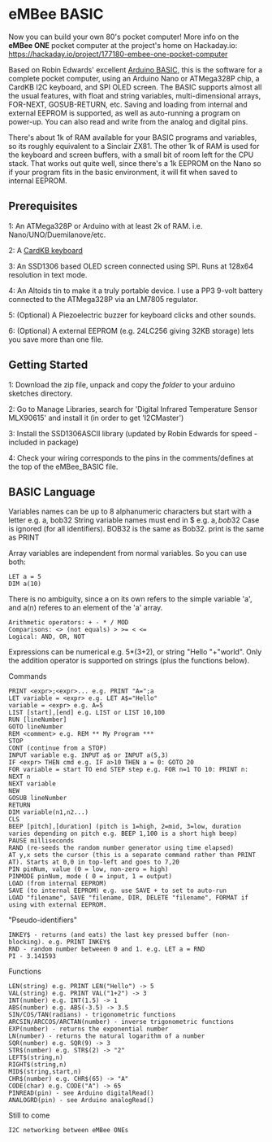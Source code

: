 eMBee BASIC
===========
Now you can build your own 80's pocket computer! More info on the **eMBee ONE** pocket computer at the project's home on Hackaday.io: https://hackaday.io/project/177180-embee-one-pocket-computer

Based on Robin Edwards' excellent [Arduino BASIC](https://github.com/robinhedwards/ArduinoBASIC), this is the software for a complete pocket computer, using an Arduino Nano or ATMega328P chip, a CardKB I2C keyboard, and SPI OLED screen. The BASIC supports almost all the usual features, with float and string variables, multi-dimensional arrays, FOR-NEXT, GOSUB-RETURN, etc. Saving and loading from internal and external EEPROM is supported, as well as auto-running a program on power-up. You can also read and write from the analog and digital pins.

There's about 1k of RAM available for your BASIC programs and variables, so its roughly equivalent to a Sinclair ZX81. The other 1k of RAM is used for the keyboard and screen buffers, with a small bit of room left for the CPU stack. That works out quite well, since there's a 1k EEPROM on the Nano so if your program fits in the basic environment, it will fit when saved to internal EEPROM.

Prerequisites
-------------
1: An ATMega328P or Arduino with at least 2k of RAM. i.e. Nano/UNO/Duemilanove/etc. 

2: A [CardKB keyboard](https://www.okdo.com/p/cardkb-mini-keyboard-unit-mega328p/?cm_mmc=UK-PLA-DS3A-_-google&&campaignid=11705773582&adgroupid=116689368627&network=g&device=m&product_partition_id=983775196933&product_id=2027611-gb&gclid=CjwKCAiAt9z-BRBCEiwA_bWv-H259FRGtjNEjpWTQtWl0V5uXgjzWPzhluYvt18KG0IBjgX63514HBoCl2YQAvD_BwE&gclsrc=aw.ds) 

3: An SSD1306 based OLED screen connected using SPI. Runs at 128x64 resolution in text mode.

4: An Altoids tin to make it a truly portable device. I use a PP3 9-volt battery connected to the ATMega328P via an LM7805 regulator.

5: (Optional) A Piezoelectric buzzer for keyboard clicks and other sounds.

6: (Optional) A external EEPROM (e.g. 24LC256 giving 32KB storage) lets you save more than one file. 

Getting Started
---------------
1: Download the zip file, unpack and copy the *folder* to your arduino sketches directory.

2: Go to Manage Libraries, search for 'Digital Infrared Temperature Sensor MLX90615' and install it (in order to get 'I2CMaster')

3: Install the SSD1306ASCII library (updated by Robin Edwards for speed - included in package)

4: Check your wiring corresponds to the pins in the comments/defines at the top of the eMBee_BASIC file.

BASIC Language
--------------
Variables names can be up to 8 alphanumeric characters but start with a letter e.g. a, bob32
String variable names must end in $ e.g. a$, bob32$
Case is ignored (for all identifiers). BOB32 is the same as Bob32. print is the same as PRINT

Array variables are independent from normal variables. So you can use both:
```
LET a = 5
DIM a(10)
```
There is no ambiguity, since a on its own refers to the simple variable 'a', and a(n) referes to an element of the 'a' array.

```
Arithmetic operators: + - * / MOD
Comparisons: <> (not equals) > >= < <=
Logical: AND, OR, NOT
```

Expressions can be numerical e.g. 5*(3+2), or string "Hello "+"world".
Only the addition operator is supported on strings (plus the functions below).

Commands
```
PRINT <expr>;<expr>... e.g. PRINT "A=";a
LET variable = <expr> e.g. LET A$="Hello"
variable = <expr> e.g. A=5
LIST [start],[end] e.g. LIST or LIST 10,100
RUN [lineNumber]
GOTO lineNumber
REM <comment> e.g. REM ** My Program ***
STOP
CONT (continue from a STOP)
INPUT variable e.g. INPUT a$ or INPUT a(5,3)
IF <expr> THEN cmd e.g. IF a>10 THEN a = 0: GOTO 20
FOR variable = start TO end STEP step e.g. FOR n=1 TO 10: PRINT n: NEXT n
NEXT variable
NEW
GOSUB lineNumber
RETURN
DIM variable(n1,n2...)
CLS
BEEP [pitch],[duration] (pitch is 1=high, 2=mid, 3=low, duration varies depending on pitch e.g. BEEP 1,100 is a short high beep) 
PAUSE milliseconds
RAND (re-seeds the random number generator using time elapsed)
AT y,x sets the cursor (this is a separate command rather than PRINT AT). Starts at 0,0 in top-left and goes to 7,20
PIN pinNum, value (0 = low, non-zero = high)
PINMODE pinNum, mode ( 0 = input, 1 = output)
LOAD (from internal EEPROM)
SAVE (to internal EEPROM) e.g. use SAVE + to set to auto-run
LOAD "filename", SAVE "filename, DIR, DELETE "filename", FORMAT if using with external EEPROM.
```

"Pseudo-identifiers"
```
INKEY$ - returns (and eats) the last key pressed buffer (non-blocking). e.g. PRINT INKEY$
RND - random number betweeen 0 and 1. e.g. LET a = RND
PI - 3.141593
```

Functions
```
LEN(string) e.g. PRINT LEN("Hello") -> 5
VAL(string) e.g. PRINT VAL("1+2") -> 3
INT(number) e.g. INT(1.5) -> 1
ABS(number) e.g. ABS(-3.5) -> 3.5
SIN/COS/TAN(radians) - trigonometric functions
ARCSIN/ARCCOS/ARCTAN(number) - inverse trigonometric functions
EXP(number) - returns the exponential number
LN(number) - returns the natural logarithm of a number
SQR(number) e.g. SQR(9) -> 3
STR$(number) e.g. STR$(2) -> "2"
LEFT$(string,n)
RIGHT$(string,n)
MID$(string,start,n)
CHR$(number) e.g. CHR$(65) -> "A"
CODE(char) e.g. CODE("A") -> 65
PINREAD(pin) - see Arduino digitalRead()
ANALOGRD(pin) - see Arduino analogRead()
```

Still to come
```
I2C networking between eMBee ONEs
